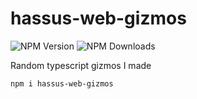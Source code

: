 # hassus-web-gizmos
![NPM Version](https://img.shields.io/npm/v/hassus-web-gizmos) ![NPM Downloads](https://img.shields.io/npm/dy/hassus-web-gizmos)

Random typescript gizmos I made

```bash
npm i hassus-web-gizmos
```
